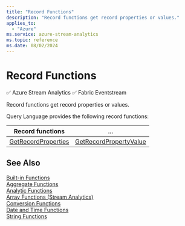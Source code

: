 ```yaml
---
title: "Record Functions"
description: "Record functions get record properties or values."
applies_to: 
  - "Azure"
ms.service: azure-stream-analytics
ms.topic: reference
ms.date: 08/02/2024
---
```

# Record Functions
:white_check_mark: Azure Stream Analytics :white_check_mark: Fabric Eventstream

Record functions get record properties or values.  
  
Query Language provides the following record functions:  
  
|Record functions|...|  
|-|-|  
|[GetRecordProperties](getrecordproperties-azure-stream-analytics.md)|[GetRecordPropertyValue](getrecordpropertyvalue-azure-stream-analytics.md)|  
  
## See Also  
 [Built-in Functions](built-in-functions-azure-stream-analytics.md)   
 [Aggregate Functions](aggregate-functions-azure-stream-analytics.md)   
 [Analytic Functions](analytic-functions-azure-stream-analytics.md)   
 [Array Functions &#40;Stream Analytics&#41;](array-functions-stream-analytics.md)   
 [Conversion Functions](conversion-functions-azure-stream-analytics.md)   
 [Date and Time Functions](date-and-time-functions-azure-stream-analytics.md)   
 [String Functions](string-functions-azure-stream-analytics.md)  
  
  

